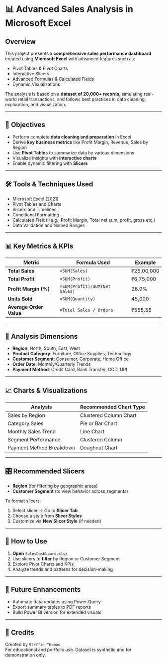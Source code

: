 # 📊 Advanced Sales Analysis in Microsoft Excel

## Overview

This project presents a **comprehensive sales performance dashboard** created using **Microsoft Excel** with advanced features such as:
- Pivot Tables & Pivot Charts
- Interactive Slicers
- Advanced Formulas & Calculated Fields
- Dynamic Visualizations

The analysis is based on a **dataset of 20,000+ records**, simulating real-world retail transactions, and follows best practices in data cleaning, exploration, and visualization.


---

## 📌 Objectives

- Perform complete **data cleaning and preparation** in Excel
- Derive **key business metrics** like Profit Margin, Revenue, Sales by Region
- Use **Pivot Tables** to summarize data by various dimensions
- Visualize insights with **interactive charts**
- Enable dynamic filtering with **Slicers**

---

## 🛠 Tools & Techniques Used

- Microsoft Excel (2021)
- Pivot Tables and Charts
- Slicers and Timelines
- Conditional Formatting
- Calculated Fields (e.g., Profit Margin, Total net sum, profit, gross etc.)
- Data Validation and Named Ranges

---

## 📊 Key Metrics & KPIs

| Metric | Formula Used | Example |
|--------|---------------|---------|
| **Total Sales** | `=SUM(Sales)` | ₹25,00,000 |
| **Total Profit** | `=SUM(Profit)` | ₹6,75,000 |
| **Profit Margin (%)** | `=SUM(Profit)/SUM(Net Sales)` | 26.9% |
| **Units Sold** | `=SUM(Quantity)` | 45,000 |
| **Average Order Value** | `=Total Sales / Orders` | ₹555.55 |

---

## 📅 Analysis Dimensions

- **Region**: North, South, East, West
- **Product Category**: Furniture, Office Supplies, Technology
- **Customer Segment**: Consumer, Corporate, Home Office
- **Order Date**: Monthly/Quarterly Trends
- **Payment Method**: Credit Card, Bank Transfer, COD, UPI

---

## 📈 Charts & Visualizations

| Analysis | Recommended Chart Type |
|----------|------------------------|
| Sales by Region | Clustered Column Chart |
| Category Sales | Pie or Bar Chart |
| Monthly Sales Trend | Line Chart |
| Segment Performance | Clustered Column |
| Payment Method Breakdown | Doughnut Chart |

---

## 🎛 Recommended Slicers

- **Region** (for filtering by geographic areas)
- **Customer Segment** (to view behavior across segments)

To format slicers:
1. Select slicer → Go to **Slicer Tab**
2. Choose a style from **Slicer Styles**
3. Customize via **New Slicer Style** (if needed)

---

## 🚀 How to Use

1. **Open** `SalesDashboard.xlsx`
2. Use slicers to **filter** by Region or Customer Segment
3. Explore Pivot Charts and KPIs
4. Analyze trends and patterns for decision-making

---

## 📌 Future Enhancements

- Automate data updates using Power Query
- Export summary tables to PDF reports
- Build Power BI version for extended visuals

---

## 🙌 Credits

Created by ```Steffin Thomas```  
For educational and portfolio use. Dataset is synthetic and for demonstration only.

